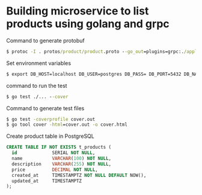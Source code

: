 # Building microservice to list products using golang and grpc

Command to generate protobuf
```cmd
$ protoc -I . protos/product/product.proto --go_out=plugins=grpc:./application
```

Set environment variables
```cmd
$ export DB_HOST=localhost DB_USER=postgres DB_PASS= DB_PORT=5432 DB_NAME=postgres DB_DRIVER=postgres
```

command to run the test
```cmd
$ go test ./... --cover
```

Command to generate test files
```cmd
$ go test -coverprofile cover.out 
$ go tool cover -html=cover.out -o cover.html
```

Create product table in PostgreSQL 
```sql
CREATE TABLE IF NOT EXISTS t_products (
  id             SERIAL NOT NULL,
  name           VARCHAR(100) NOT NULL,
  description    VARCHAR(255) NOT NULL,
  price          DECIMAL NOT NULL,
  created_at     TIMESTAMPTZ NOT NULL DEFAULT NOW(),
  updated_at     TIMESTAMPTZ
);
```
